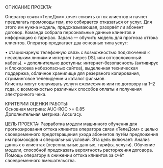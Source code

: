 ОПИСАНИЕ ПРОЕКТА:

Оператор связи «ТелеДом» хочет снизить отток клиентов и начнет предлагать промокоды тем, кто собирается отказаться от услуг. Для этого им нужна модель, предсказывающая, разорвёт ли абонент договор. Команда собрала персональные данные клиентов и информацию о тарифах. 
Задача — обучить модель для прогноза оттока клиентов.
Оператор предлагает два основных типа услуг:

•	стационарную телефонную связь с возможностью подключения к нескольким линиям и интернет (через DSL или оптоволоконный кабель).
•	дополнительно доступны: интернет-безопасность (антивирус и блокировка небезопасных сайтов), выделенная техническая поддержка, облачное хранилище для резервного копирования, стриминговое телевидение и каталог фильмов.  
Клиенты могут оплачивать услуги ежемесячно или по договору на 1–2 года, с возможностью различных способов оплаты и получения электронного чека.

КРИТЕРИИ ОЦЕНКИ РАБОТЫ:  
Основная метрика: AUC-ROC >= 0.85  
Дополнительная метрика: Accuracy.

ЦЕЛЬ ПРОЕКТА:
Разработка модели машинного обучения для прогнозирования оттока клиентов оператора связи «ТелеДом» с целью своевременного предотвращения ухода абонентов путём предложения им промокодов и специальных условий.
Эта цель включает:
Анализ данных о клиентах (персональные данные, тарифы, услуги).
Обучение модели, способной предсказать вероятность расторжения договора.
Помощь оператору в снижении оттока клиентов за счёт своевременного вмешательства.
